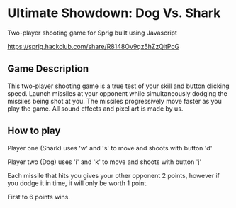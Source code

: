 # Ultimate Showdown: Dog Vs. Shark
Two-player shooting game for Sprig built using Javascript

https://sprig.hackclub.com/share/R8148Ov9qz5hZzQitPcG

## Game Description
This two-player shooting game is a true test of your skill and button clicking speed. Launch missiles at your opponent while simultaneously dodging the missiles being shot at you. The missiles progressively move faster as you play the game. All sound effects and pixel art is made by us.

## How to play
Player one (Shark) uses 'w' and 's' to move and shoots with button 'd'

Player two (Dog) uses 'i' and 'k' to move and shoots with button 'j'

Each missile that hits you gives your other opponent 2 points, however if you dodge it in time, it will only be worth 1 point.

First to 6 points wins. 
